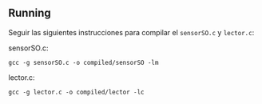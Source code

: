 ## Running

Seguir las siguientes instrucciones para compilar el `sensorSO.c` y `lector.c`:

sensorSO.c:
```shell
gcc -g sensorSO.c -o compiled/sensorSO -lm
```

lector.c:
```shell
gcc -g lector.c -o compiled/lector -lc
```
